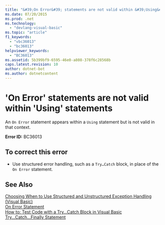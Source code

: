 ```yaml
---
title: "&#39;On Error&#39; statements are not valid within &#39;Using&#39; statements"
ms.date: 07/20/2015
ms.prod: .net
ms.technology: 
  - "devlang-visual-basic"
ms.topic: "article"
f1_keywords: 
  - "vbc36013"
  - "bc36013"
helpviewer_keywords: 
  - "BC36013"
ms.assetid: 5b399bf9-6595-46e0-a808-378f6c28568b
caps.latest.revision: 10
author: dotnet-bot
ms.author: dotnetcontent
---
```

# &#39;On Error&#39; statements are not valid within &#39;Using&#39; statements
An `On Error` statement appears within a `Using` statement but is not valid in that context.  
  
 **Error ID:** BC36013  
  
## To correct this error  
  
-   Use structured error handling, such as a `Try…Catch` block, in place of the `On Error` statement.  
  
## See Also  
   
 [Choosing When to Use Structured and Unstructured Exception Handling (Visual Basic)](http://msdn.microsoft.com/library/e897d7ca-07e8-45dd-8a6d-a5b2a2fc9b9a)  
 [On Error Statement](../../visual-basic/language-reference/statements/on-error-statement.md)  
 [How to: Test Code with a Try…Catch Block in Visual Basic](http://msdn.microsoft.com/library/8368e205-ed73-4185-a247-af84fb4fafa9)  
 [Try...Catch...Finally Statement](../../visual-basic/language-reference/statements/try-catch-finally-statement.md)
